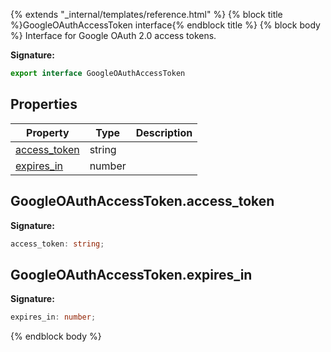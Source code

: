 {% extends "_internal/templates/reference.html" %}
{% block title %}GoogleOAuthAccessToken interface{% endblock title %}
{% block body %}
Interface for Google OAuth 2.0 access tokens.

<b>Signature:</b>

```typescript
export interface GoogleOAuthAccessToken 
```

## Properties

|  Property | Type | Description |
|  --- | --- | --- |
|  [access\_token](./firebase-admin.app.googleoauthaccesstoken.md#googleoauthaccesstokenaccess_token) | string |  |
|  [expires\_in](./firebase-admin.app.googleoauthaccesstoken.md#googleoauthaccesstokenexpires_in) | number |  |

## GoogleOAuthAccessToken.access\_token

<b>Signature:</b>

```typescript
access_token: string;
```

## GoogleOAuthAccessToken.expires\_in

<b>Signature:</b>

```typescript
expires_in: number;
```
{% endblock body %}
